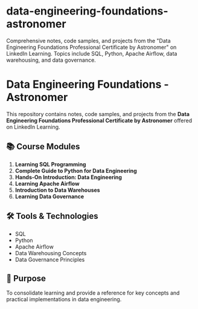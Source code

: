 # data-engineering-foundations-astronomer
Comprehensive notes, code samples, and projects from the "Data Engineering Foundations Professional Certificate by Astronomer" on LinkedIn Learning. Topics include SQL, Python, Apache Airflow, data warehousing, and data governance.

# Data Engineering Foundations - Astronomer

This repository contains notes, code samples, and projects from the **Data Engineering Foundations Professional Certificate by Astronomer** offered on LinkedIn Learning.

## 📚 Course Modules

1. **Learning SQL Programming**
2. **Complete Guide to Python for Data Engineering**
3. **Hands-On Introduction: Data Engineering**
4. **Learning Apache Airflow**
5. **Introduction to Data Warehouses**
6. **Learning Data Governance**

## 🛠 Tools & Technologies

- SQL
- Python
- Apache Airflow
- Data Warehousing Concepts
- Data Governance Principles

## 🎯 Purpose

To consolidate learning and provide a reference for key concepts and practical implementations in data engineering.



